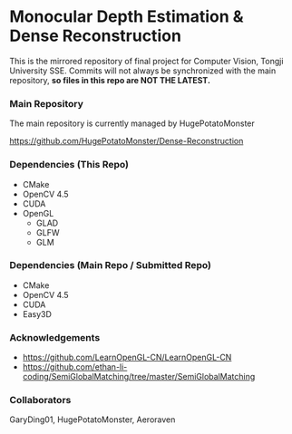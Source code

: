 # Monocular Depth Estimation & Dense Reconstruction
This is the mirrored repository of final project for Computer Vision, Tongji University SSE.
Commits will not always be synchronized with the main repository, **so files in this repo are NOT THE LATEST.**

### Main Repository
The main repository is currently managed by HugePotatoMonster


https://github.com/HugePotatoMonster/Dense-Reconstruction

### Dependencies (This Repo)

- CMake
- OpenCV 4.5
- CUDA
- OpenGL
  - GLAD
  - GLFW
  - GLM


### Dependencies (Main Repo / Submitted Repo)

- CMake
- OpenCV 4.5
- CUDA
- Easy3D


### Acknowledgements

- https://github.com/LearnOpenGL-CN/LearnOpenGL-CN
- https://github.com/ethan-li-coding/SemiGlobalMatching/tree/master/SemiGlobalMatching

### Collaborators
GaryDing01, HugePotatoMonster, Aeroraven
